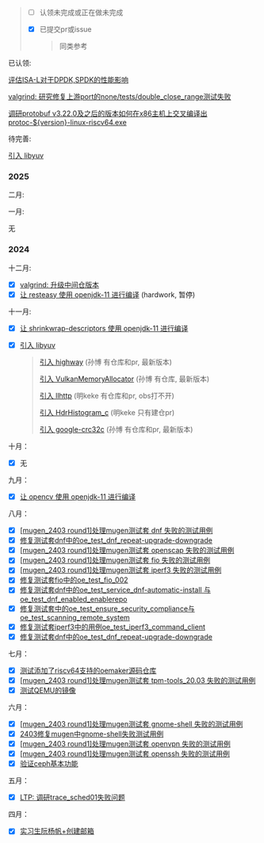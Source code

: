> - [ ] 认领未完成或正在做未完成
>
> - [x] 已提交pr或issue
>
>   > 同类参考

已认领:

[评估ISA-L对于DPDK,SPDK的性能影响](https://github.com/openeuler-riscv/oerv-team/issues/1670)

[valgrind: 研究修复上游port的none/tests/double_close_range测试失败](https://github.com/openeuler-riscv/oerv-team/issues/983)

[调研protobuf v3.22.0及之后的版本如何在x86主机上交叉编译出protoc-${version}-linux-riscv64.exe](https://github.com/openeuler-riscv/oerv-team/issues/908)

待完善:

[引入 libyuv](https://github.com/openeuler-riscv/oerv-team/issues/1485)

### 2025

二月:



一月:

无

### 2024

十二月:

- [x] [valgrind: 升级中间仓版本](https://github.com/openeuler-riscv/oerv-team/issues/982)
- [x] [让 resteasy 使用 openjdk-11 进行编译](https://github.com/openeuler-riscv/oerv-team/issues/997) (hardwork, 暂停)

十一月:

- [x] [让 shrinkwrap-descriptors 使用 openjdk-11 进行编译](https://github.com/openeuler-riscv/oerv-team/issues/998)

- [x] [引入 libyuv](https://github.com/openeuler-riscv/oerv-team/issues/1485)

  > [引入 highway](https://github.com/openeuler-riscv/oerv-team/issues/1484) (孙博 有仓库和pr, 最新版本)
  >
  > [引入 VulkanMemoryAllocator](https://github.com/openeuler-riscv/oerv-team/issues/1482) (孙博 有仓库, 最新版本)
  >
  > [引入 llhttp](https://github.com/openeuler-riscv/oerv-team/issues/1481) (明keke 有仓库和pr, obs打不开)
  >
  > [引入 HdrHistogram_c](https://github.com/openeuler-riscv/oerv-team/issues/1480) (明keke 只有建仓pr)
  >
  > [引入 google-crc32c](https://github.com/openeuler-riscv/oerv-team/issues/1478) (孙博 有仓库和pr, 最新版本)

十月：

- [x] 无

九月：
- [x] [让 opencv 使用 openjdk-11 进行编译](https://github.com/openeuler-riscv/oerv-team/issues/974)

八月：
- [x] [[mugen_2403 round1]处理mugen测试套 dnf 失败的测试用例](https://github.com/openeuler-riscv/oerv-team/issues/551)
- [x] [修复测试套dnf中的oe_test_dnf_repeat-upgrade-downgrade](https://gitee.com/openeuler/mugen/pulls/3645 "修复测试套dnf中的oe_test_dnf_repeat-upgrade-downgrade")
- [x] [[mugen_2403 round1]处理mugen测试套 openscap 失败的测试用例](https://github.com/openeuler-riscv/oerv-team/issues/453)
- [x] [[mugen_2403 round1]处理mugen测试套 fio 失败的测试用例](https://github.com/openeuler-riscv/oerv-team/issues/726)
- [x] [[mugen_2403 round1]处理mugen测试套 iperf3 失败的测试用例](https://github.com/openeuler-riscv/oerv-team/issues/728)
- [x] [修复测试套fio中的oe_test_fio_002](https://gitee.com/openeuler/mugen/pulls/3646 "修复测试套fio中的oe_test_fio_002")
- [x] [修复测试套dnf中的oe_test_service_dnf-automatic-install 与 oe_test_dnf_enabled_enablerepo](https://gitee.com/openeuler/mugen/pulls/3644 "修复测试套dnf中的oe_test_service_dnf-automatic-install 与 oe_test_dnf_enabled_enablerepo")
- [x] [修复测试套中的oe_test_ensure_security_compliance与oe_test_scanning_remote_system](https://gitee.com/openeuler/mugen/pulls/3584 "修复测试套中的oe_test_ensure_security_compliance与oe_test_scanning_remote_system")
- [x] [修复测试套iperf3中的用例oe_test_iperf3_command_client](https://gitee.com/openeuler/mugen/pulls/3565 "修复测试套iperf3中的用例oe_test_iperf3_command_client") 
- [x] [修复测试套dnf中的oe_test_dnf_repeat-upgrade-downgrade](https://gitee.com/openeuler/mugen/pulls/3645 "修复测试套dnf中的oe_test_dnf_repeat-upgrade-downgrade")

七月：
- [x] [测试添加了riscv64支持的oemaker源码仓库](https://github.com/openeuler-riscv/oerv-team/issues/920)
- [x] [[mugen_2403 round1]处理mugen测试套 tpm-tools_20.03 失败的测试用例](https://github.com/openeuler-riscv/oerv-team/issues/438)
- [x] [测试QEMU的镜像](https://github.com/openeuler-riscv/oerv-team/issues/861)

六月：
- [x] [[mugen_2403 round1]处理mugen测试套 gnome-shell 失败的测试用例](https://github.com/openeuler-riscv/oerv-team/issues/554)
- [x] [2403修复mugen中gnome-shell失败测试用例](https://gitee.com/openeuler/mugen/pulls/3314 "2403修复mugen中gnome-shell失败测试用例")
- [x] [[mugen_2403 round1]处理mugen测试套 openvpn 失败的测试用例](https://github.com/openeuler-riscv/oerv-team/issues/518)
- [x] [[mugen_2403 round1]处理mugen测试套 openssh 失败的测试用例](https://github.com/openeuler-riscv/oerv-team/issues/456)
- [x] [验证ceph基本功能](https://github.com/openeuler-riscv/oerv-team/issues/401)

五月：
- [x] [LTP: 调研trace_sched01失败问题](https://github.com/openeuler-riscv/oerv-team/issues/780)

四月：
- [x] [实习生阮杨帆+创建邮箱](https://github.com/openeuler-riscv/oerv-team/pull/752)